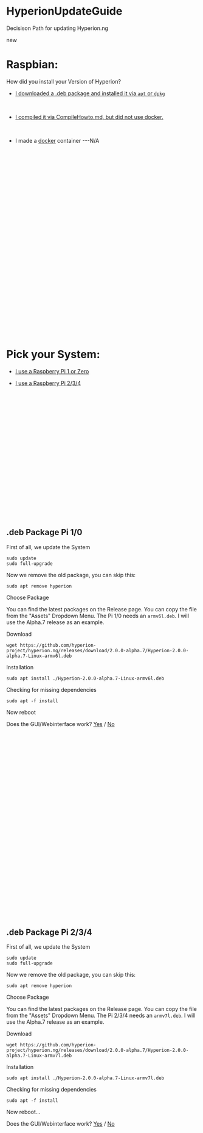 
# HyperionUpdateGuide
 Decisison Path for updating Hyperion.ng


new
# Raspbian:

How did you install your Version of Hyperion?

* [I downloaded a .deb package and installed it via `apt` or `dpkg`](/txt/raspbian.md#pick-your-system)

&nbsp;

* [I compiled it via CompileHowto.md, but did not use docker.](/txt/compile.md#Updating-a-compiled-version-of-hyperion) 


&nbsp;

* I made a [docker](https://github.com/hyperion-project/hyperion.ng/blob/master/CompileHowto.md#with-docker) container ---N/A


&nbsp;


&nbsp;


&nbsp;


&nbsp;


&nbsp;


&nbsp;


&nbsp;


&nbsp;

&nbsp;


&nbsp;


&nbsp;


&nbsp;


&nbsp;


&nbsp;


&nbsp;


&nbsp;

# Pick your System:

* [I use a Raspberry Pi 1 or Zero](/txt/raspbian.md#deb-package-pi-10)

* [I use a Raspberry Pi 2/3/4](/txt/raspbian.md#deb-package-pi-234)


&nbsp;


&nbsp;


&nbsp;


&nbsp;


&nbsp;


&nbsp;


&nbsp;


&nbsp;
&nbsp;


&nbsp;


&nbsp;


&nbsp;


## .deb Package Pi 1/0

First of all, we update the System
<pre><code>sudo update
sudo full-upgrade</code></pre>

Now we remove the old package, you can skip this:
<pre><code>sudo apt remove hyperion</code></pre>

Choose Package

You can find the latest packages on the Release page. You can copy the file from the "Assets" Dropdown Menu. The Pi 1/0 needs an `armv6l.deb`. I will use the Alpha.7 release as an example.

Download
<pre><code>wget https://github.com/hyperion-project/hyperion.ng/releases/download/2.0.0-alpha.7/Hyperion-2.0.0-alpha.7-Linux-armv6l.deb</code></pre>

Installation
<pre><code>sudo apt install ./Hyperion-2.0.0-alpha.7-Linux-armv6l.deb</code></pre>

Checking for missing dependencies
<pre><code>sudo apt -f install</code></pre>

Now reboot

Does the GUI/Webinterface work?  [Yes](/txt/congratulation.md#Congratulations) / [No](/txt/service.md#checking-for-a-working-installation) 



&nbsp;


&nbsp;


&nbsp;


&nbsp;


&nbsp;


&nbsp;


&nbsp;


&nbsp;


&nbsp;


&nbsp;


&nbsp;


&nbsp;


&nbsp;


&nbsp;


&nbsp;


&nbsp;


## .deb Package Pi 2/3/4

First of all, we update the System
<pre><code>sudo update
sudo full-upgrade</code></pre>

Now we remove the old package, you can skip this:
<pre><code>sudo apt remove hyperion</code></pre>

Choose Package

You can find the latest packages on the Release page. You can copy the file from the "Assets" Dropdown Menu. The Pi 2/3/4 needs an `armv7l.deb`. I will use the Alpha.7 release as an example.

Download
<pre><code>wget https://github.com/hyperion-project/hyperion.ng/releases/download/2.0.0-alpha.7/Hyperion-2.0.0-alpha.7-Linux-armv7l.deb</code></pre>

Installation
<pre><code>sudo apt install ./Hyperion-2.0.0-alpha.7-Linux-armv7l.deb</code></pre>

Checking for missing dependencies
<pre><code>sudo apt -f install</code></pre>

Now reboot... 

Does the GUI/Webinterface work?  [Yes](/txt/congratulation.md#Congratulations) / [No](/txt/service.md#checking-for-a-working-installation) 


&nbsp;


&nbsp;


&nbsp;


&nbsp;
